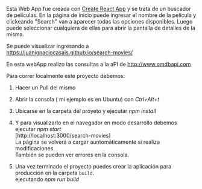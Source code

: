 Esta Web App fue creada con [Create React App](https://github.com/facebook/create-react-app) y se trata de un buscador de películas.
En la página de inicio puede ingresar el nombre de la película y clickeando "Search" van a aparecer todas las opciones disponibles. Luego puede seleccionar cualquiera de ellas para abrir la pantalla de detalles de la misma.

Se puede visualizar ingresando a https://juanignaciocasais.github.io/search-movies/

En esta webApp realizo las consultas a la aPI de http://www.omdbapi.com

Para correr localmente este proyecto debemos:

1. Hacer un Pull del mismo
2. Abrir la consola ( mi ejemplo es en Ubuntu) con _Ctrl+Alt+t_
3. Ubicarse en la carpeta del proyeto y ejecutar _npm install_
4. Y para visualizarlo en el navegador en modo desarrollo debemos ejecutar _npm start_ <br />
[http://localhost:3000/search-movies]<br />
La página se volverá a cargar auntomáticamente si realiza modificaciones. <br />
También se pueden ver errores en la consola.

5. Una vez terminado el proyecto puedes crear la aplicación para producción en la carpeta `build`. <br />
ejecutando _npm run build_
